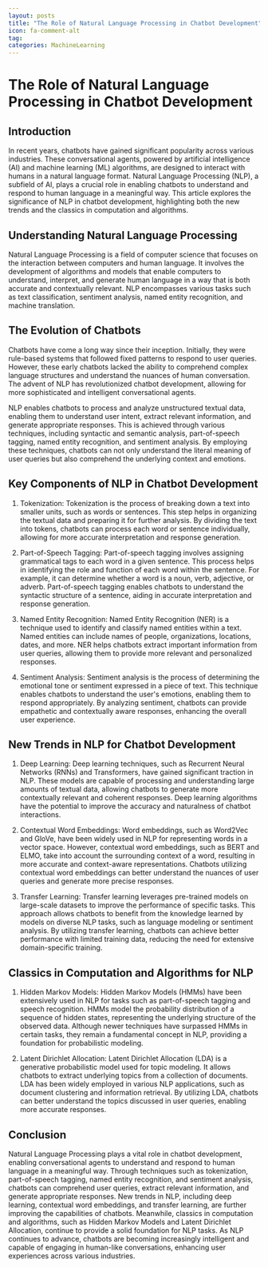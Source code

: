 ```yaml
---
layout: posts
title: "The Role of Natural Language Processing in Chatbot Development"
icon: fa-comment-alt
tag:      
categories: MachineLearning
---
```



# The Role of Natural Language Processing in Chatbot Development

## Introduction

In recent years, chatbots have gained significant popularity across various industries. These conversational agents, powered by artificial intelligence (AI) and machine learning (ML) algorithms, are designed to interact with humans in a natural language format. Natural Language Processing (NLP), a subfield of AI, plays a crucial role in enabling chatbots to understand and respond to human language in a meaningful way. This article explores the significance of NLP in chatbot development, highlighting both the new trends and the classics in computation and algorithms.

## Understanding Natural Language Processing

Natural Language Processing is a field of computer science that focuses on the interaction between computers and human language. It involves the development of algorithms and models that enable computers to understand, interpret, and generate human language in a way that is both accurate and contextually relevant. NLP encompasses various tasks such as text classification, sentiment analysis, named entity recognition, and machine translation.

## The Evolution of Chatbots

Chatbots have come a long way since their inception. Initially, they were rule-based systems that followed fixed patterns to respond to user queries. However, these early chatbots lacked the ability to comprehend complex language structures and understand the nuances of human conversation. The advent of NLP has revolutionized chatbot development, allowing for more sophisticated and intelligent conversational agents.

NLP enables chatbots to process and analyze unstructured textual data, enabling them to understand user intent, extract relevant information, and generate appropriate responses. This is achieved through various techniques, including syntactic and semantic analysis, part-of-speech tagging, named entity recognition, and sentiment analysis. By employing these techniques, chatbots can not only understand the literal meaning of user queries but also comprehend the underlying context and emotions.

## Key Components of NLP in Chatbot Development

1. Tokenization: Tokenization is the process of breaking down a text into smaller units, such as words or sentences. This step helps in organizing the textual data and preparing it for further analysis. By dividing the text into tokens, chatbots can process each word or sentence individually, allowing for more accurate interpretation and response generation.

2. Part-of-Speech Tagging: Part-of-speech tagging involves assigning grammatical tags to each word in a given sentence. This process helps in identifying the role and function of each word within the sentence. For example, it can determine whether a word is a noun, verb, adjective, or adverb. Part-of-speech tagging enables chatbots to understand the syntactic structure of a sentence, aiding in accurate interpretation and response generation.

3. Named Entity Recognition: Named Entity Recognition (NER) is a technique used to identify and classify named entities within a text. Named entities can include names of people, organizations, locations, dates, and more. NER helps chatbots extract important information from user queries, allowing them to provide more relevant and personalized responses.

4. Sentiment Analysis: Sentiment analysis is the process of determining the emotional tone or sentiment expressed in a piece of text. This technique enables chatbots to understand the user's emotions, enabling them to respond appropriately. By analyzing sentiment, chatbots can provide empathetic and contextually aware responses, enhancing the overall user experience.

## New Trends in NLP for Chatbot Development

1. Deep Learning: Deep learning techniques, such as Recurrent Neural Networks (RNNs) and Transformers, have gained significant traction in NLP. These models are capable of processing and understanding large amounts of textual data, allowing chatbots to generate more contextually relevant and coherent responses. Deep learning algorithms have the potential to improve the accuracy and naturalness of chatbot interactions.

2. Contextual Word Embeddings: Word embeddings, such as Word2Vec and GloVe, have been widely used in NLP for representing words in a vector space. However, contextual word embeddings, such as BERT and ELMO, take into account the surrounding context of a word, resulting in more accurate and context-aware representations. Chatbots utilizing contextual word embeddings can better understand the nuances of user queries and generate more precise responses.

3. Transfer Learning: Transfer learning leverages pre-trained models on large-scale datasets to improve the performance of specific tasks. This approach allows chatbots to benefit from the knowledge learned by models on diverse NLP tasks, such as language modeling or sentiment analysis. By utilizing transfer learning, chatbots can achieve better performance with limited training data, reducing the need for extensive domain-specific training.

## Classics in Computation and Algorithms for NLP

1. Hidden Markov Models: Hidden Markov Models (HMMs) have been extensively used in NLP for tasks such as part-of-speech tagging and speech recognition. HMMs model the probability distribution of a sequence of hidden states, representing the underlying structure of the observed data. Although newer techniques have surpassed HMMs in certain tasks, they remain a fundamental concept in NLP, providing a foundation for probabilistic modeling.

2. Latent Dirichlet Allocation: Latent Dirichlet Allocation (LDA) is a generative probabilistic model used for topic modeling. It allows chatbots to extract underlying topics from a collection of documents. LDA has been widely employed in various NLP applications, such as document clustering and information retrieval. By utilizing LDA, chatbots can better understand the topics discussed in user queries, enabling more accurate responses.

## Conclusion

Natural Language Processing plays a vital role in chatbot development, enabling conversational agents to understand and respond to human language in a meaningful way. Through techniques such as tokenization, part-of-speech tagging, named entity recognition, and sentiment analysis, chatbots can comprehend user queries, extract relevant information, and generate appropriate responses. New trends in NLP, including deep learning, contextual word embeddings, and transfer learning, are further improving the capabilities of chatbots. Meanwhile, classics in computation and algorithms, such as Hidden Markov Models and Latent Dirichlet Allocation, continue to provide a solid foundation for NLP tasks. As NLP continues to advance, chatbots are becoming increasingly intelligent and capable of engaging in human-like conversations, enhancing user experiences across various industries.